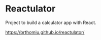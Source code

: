 # Reactulator

Project to build a calculator app with React.

https://brthomiu.github.io/reactulator/
